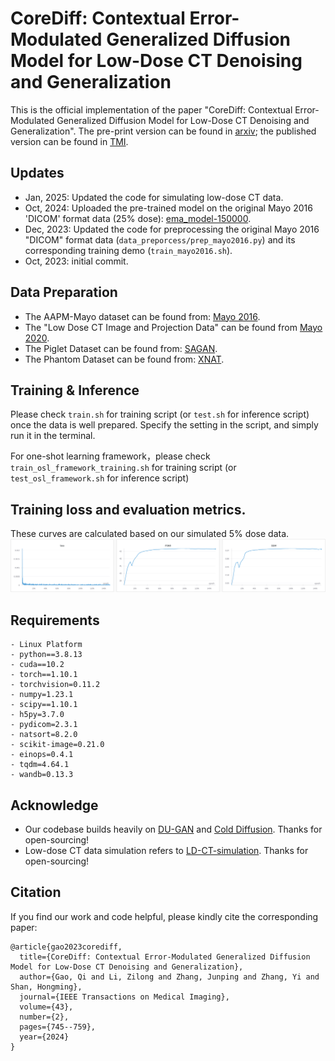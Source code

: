 # CoreDiff: Contextual Error-Modulated Generalized Diffusion Model for Low-Dose CT Denoising and Generalization
This is the official implementation of the paper "CoreDiff: Contextual Error-Modulated Generalized Diffusion Model for Low-Dose CT Denoising and Generalization". The pre-print version can be found in [arxiv](https://arxiv.org/abs/2304.01814); the published version can be found in [TMI](https://ieeexplore.ieee.org/document/10268250).

## Updates
- Jan, 2025: Updated the code for simulating low-dose CT data.
- Oct, 2024: Uploaded the pre-trained model on the original Mayo 2016 'DICOM' format data (25% dose): [ema_model-150000](https://drive.google.com/drive/folders/1rGb34H_6ktP79vMYYJOLSoCE3579TDZ5?usp=drive_link).
- Dec, 2023: Updated the code for preprocessing the original Mayo 2016 "DICOM" format data (`data_preporcess/prep_mayo2016.py`) and its corresponding training demo (`train_mayo2016.sh`).
- Oct, 2023: initial commit.


## Data Preparation
- The AAPM-Mayo dataset can be found from: [Mayo 2016](https://ctcicblog.mayo.edu/2016-low-dose-ct-grand-challenge/). 
- The "Low Dose CT Image and Projection Data" can be found from [Mayo 2020](https://wiki.cancerimagingarchive.net/pages/viewpage.action?pageId=52758026#527580262a84e4aa87794b6583c78dccf041269f).
- The Piglet Dataset can be found from: [SAGAN](https://github.com/xinario/SAGAN).
- The Phantom Dataset can be found from: [XNAT](https://xnat.bmia.nl/app/template/XDATScreen_report_xnat_projectData.vm/search_element/xnat:projectData/search_field/xnat:projectData.ID/search_value/stwstrategyps4).


## Training & Inference
Please check `train.sh` for training script (or `test.sh` for inference script) once the data is well prepared. Specify the setting in the script, and simply run it in the terminal.

For one-shot learning framework，please check `train_osl_framework_training.sh` for training script (or `test_osl_framework.sh` for inference script)

## Training loss and evaluation metrics. 
These curves are calculated based on our simulated 5% dose data.
![Image text](https://github.com/qgao21/CoreDiff/blob/main/figs/loss_and_metrics.png)

## Requirements
```
- Linux Platform
- python==3.8.13
- cuda==10.2
- torch==1.10.1
- torchvision=0.11.2
- numpy=1.23.1
- scipy==1.10.1
- h5py=3.7.0
- pydicom=2.3.1
- natsort=8.2.0
- scikit-image=0.21.0
- einops=0.4.1
- tqdm=4.64.1
- wandb=0.13.3
```

## Acknowledge
- Our codebase builds heavily on [DU-GAN](https://github.com/Hzzone/DU-GAN) and [Cold Diffusion](https://github.com/arpitbansal297/Cold-Diffusion-Models). Thanks for open-sourcing!
- Low-dose CT data simulation refers to [LD-CT-simulation](https://github.com/smuzd/LD-CT-simulation). Thanks for open-sourcing!


## Citation
If you find our work and code helpful, please kindly cite the corresponding paper:
```
@article{gao2023corediff,
  title={CoreDiff: Contextual Error-Modulated Generalized Diffusion Model for Low-Dose CT Denoising and Generalization},
  author={Gao, Qi and Li, Zilong and Zhang, Junping and Zhang, Yi and Shan, Hongming},
  journal={IEEE Transactions on Medical Imaging},
  volume={43},
  number={2},
  pages={745--759},
  year={2024}
}
```
